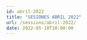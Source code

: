 ```yaml
---
id: abril-2022
title: "SESIONES ABRIL 2022"
url: /sessions/abril-2022/
date: 2022-05-10T10:00:00
---
```

